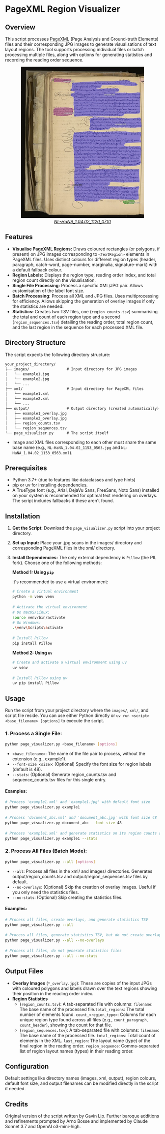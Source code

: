 # PageXML Region Visualizer

## Overview

This script processes [PageXML](https://github.com/PRImA-Research-Lab/PAGE-XML) (Page Analysis and Ground-truth Elements) files and their corresponding JPG images to generate visualisations of text layout regions. The tool supports processing individual files or batch processing multiple files, along with options for generating statistics and recording the reading order sequence.

<p align="center">
  <a href="https://github.com/globalise-huygens/pagexml-region-visualizer/blob/main/sample-outputs/NL-HaNA_1.04.02_1120_0710_overlay.jpg">
    <img src="small-image.jpg" alt="visualisation of labelled pagexml text regions overlaid on the original scan">
  </a>
  <br><em><a href="https://transcriptions.globalise.huygens.knaw.nl/detail/urn:globalise:NL-HaNA_1.04.02_1120_0710">NL-HaNA_1.04.02_1120_0710</a></em>
</p>

## Features

* **Visualise PageXML Regions:** Draws coloured rectangles (or polygons, if present) on JPG images corresponding to `<TextRegion>` elements in PageXML files. Uses distinct colours for different region types (header, paragraph, catch-word, page-number, marginalia, signature-mark) with a default fallback colour.
* **Region Labels:** Displays the region type, reading order index, and total region count directly on the visualisation.
* **Single File Processing:** Process a specific XML/JPG pair. Allows customisation of the label font size.
* **Batch Processing:** Process all XML and JPG files. Uses multiprocessing for efficiency. Allows skipping the generation of overlay images if only the statistics are needed.
* **Statistics:** Creates two TSV files, one (`region_counts.tsv`) summarising the total and count of each region type and a second (`region_sequences.tsv`) detailing the reading order, total region count, and the last region in the sequence for each processed XML file. 

## Directory Structure

The script expects the following directory structure:

```
your_project_directory/
├── images/                 # Input directory for JPG images
│   └── example1.jpg
│   └── example2.jpg
│   └── ...
├── xml/                    # Input directory for PageXML files
│   └── example1.xml
│   └── example2.xml
│   └── ...
├── output/                 # Output directory (created automatically)
│   ├── example1_overlay.jpg  
│   ├── example2_overlay.jpg
│   ├── region_counts.tsv
│   └── region_sequences.tsv  
└── page_visualizer.py      # The script itself
```

* Image and XML files corresponding to each other must share the same base name (e.g., `NL-HaNA_1.04.02_1153_0563.jpg` and `NL-HaNA_1.04.02_1153_0563.xml`).

## Prerequisites

* Python 3.7+ (due to features like dataclasses and type hints)
* pip or uv for installing dependencies.
* A TrueType font (e.g., Arial, DejaVu Sans, FreeSans, Noto Sans) installed on your system is recommended for optimal text rendering on overlays. The script includes fallbacks if these aren't found.

## Installation

1. **Get the Script:** Download the `page_visualizer.py` script into your project directory.
2. **Set up Input:** Place your .jpg scans in the images/ directory and corresponding PageXML files in the xml/ directory.
3. **Install Dependencies:** The only external dependency is `Pillow` (the PIL fork). Choose one of the following methods:

   **Method 1: Using `pip`**

   It's recommended to use a virtual environment:

   ```bash
   # Create a virtual environment
   python -m venv venv

   # Activate the virtual environment
   # On macOS/Linux:
   source venv/bin/activate
   # On Windows:
   .\venv\Scripts\activate

   # Install Pillow
   pip install Pillow
   ```

   **Method 2: Using `uv`**

   ```bash
   # Create and activate a virtual environment using uv
   uv venv

   # Install Pillow using uv
   uv pip install Pillow
   ```

## Usage

Run the script from your project directory where the `images/`, `xml/`, and script file reside. You can use either Python directly or `uv run <script> <base_filename> [options]` to execute the script.

### 1. Process a Single File:

```bash
python page_visualizer.py <base_filename> [options]
```

* `<base_filename>`: The name of the file pair to process, without the extension (e.g., example1).
* `--font-size <size>`: (Optional) Specify the font size for region labels (default is 48).
* `--stats`: (Optional) Generate region_counts.tsv and sequence_counts.tsv files for this single entry. 

#### Examples:

```bash
# Process 'example1.xml' and 'example1.jpg' with default font size
python page_visualizer.py example1

# Process 'document_abc.xml' and 'document_abc.jpg' with font size 48
python page_visualizer.py document_abc --font-size 48

# Process 'example1.xml' and generate statistics on its region counts and sequences
python page_visualizer.py example1 --stats
```

### 2. Process All Files (Batch Mode):

```bash
python page_visualizer.py --all [options]
```

* `--all`: Process all files in the xml/ and images/ directories. Generates output/region_counts.tsv and output/region_sequences.tsv files by default.
* `--no-overlays`: (Optional) Skip the creation of overlay images. Useful if you only need the statistics files.
* `--no-stats`: (Optional) Skip creating the statistics files.

#### Examples:

```bash
# Process all files, create overlays, and generate statistics TSV
python page_visualizer.py --all

# Process all files, generate statistics TSV, but do not create overlay images
python page_visualizer.py --all --no-overlays

# Process all files, do not generate statistics files
python page_visualizer.py --all --no-stats
```

## Output Files

* **Overlay Images** (`*_overlay.jpg`): These are copies of the input JPGs with coloured polygons and labels drawn over the text regions showing their position in the reading order index. 
* **Region Statistics**
  * (`region_counts.tsv`): A tab-separated file with columns: `filename`: The base name of the processed file.`total_regions`: The total number of <TextRegion> elements found. `count_<region_type>`: Columns for each unique region type found across all files (e.g., `count_paragraph`, `count_header`), showing the count for that file.
  * (`region_sequences.tsv`): A tab-separated file with columns: `filename`: The base name of the processed file. `total_regions`: Total count of <TextRegion> elements in the XML. `last_region`: The layout name (type) of the final region in the reading order. `region_sequence`: Comma-separated list of region layout names (types) in their reading order.

## Configuration

Default settings like directory names (images, xml, output), region colours, default font size, and output filenames can be modified directly in the script if needed.

## Credits

Original version of the script written by Gavin Lip. Further baroque additions and refinements prompted by Arno Bosse and implemented by Claude Sonnet 3.7 and OpenAI o3-mini-high.
